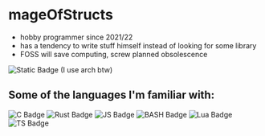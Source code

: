 # mageOfStructs

- hobby programmer since 2021/22
- has a tendency to write stuff himself instead of looking for some library
- FOSS will save computing, screw planned obsolescence

![Static Badge](https://img.shields.io/badge/Archlinux-%233178C6?style=flat&logo=linux&logoColor=white) (I use arch btw)

## Some of the languages I'm familiar with:
![C Badge](https://img.shields.io/badge/lang-blue?style=for-the-badge&logo=C)
![Rust Badge](https://img.shields.io/badge/Rust-%23f74c00?style=for-the-badge&logo=Rust)
![JS Badge](https://img.shields.io/badge/JavaScript-%23555?style=for-the-badge&logo=JavaScript)
![BASH Badge](https://img.shields.io/badge/BASH-%23555?style=for-the-badge&logo=GNU%20Bash&logoColor=white)
![Lua Badge](https://img.shields.io/badge/Lua-%23000081?style=for-the-badge&logo=Lua)
![TS Badge](https://img.shields.io/badge/TypeScript-%233178C6?style=for-the-badge&logo=TypeScript&logoColor=white)
